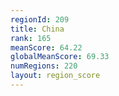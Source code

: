 ```yaml
---
regionId: 209
title: China
rank: 165
meanScore: 64.22
globalMeanScore: 69.33
numRegions: 220
layout: region_score
---
```

